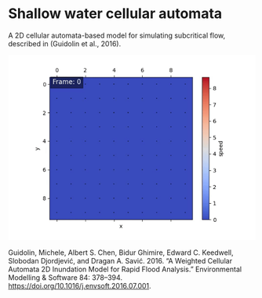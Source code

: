 # Shallow water cellular automata

A 2D cellular automata-based model for simulating subcritical flow, described in (Guidolin et al., 2016).

![](https://raw.githubusercontent.com/jj-foster/shallow-water-cellular-automata/master/river.gif)

Guidolin, Michele, Albert S. Chen, Bidur Ghimire, Edward C. Keedwell, Slobodan Djordjević, and Dragan A. Savić. 2016. “A Weighted Cellular Automata 2D Inundation Model for Rapid Flood Analysis.” Environmental Modelling & Software 84: 378–394. https://doi.org/10.1016/j.envsoft.2016.07.001.